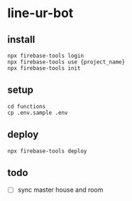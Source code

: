 # line-ur-bot

## install
```
npx firebase-tools login
npx firebase-tools use {project_name}
npx firebase-tools init
```

## setup
```
cd functions
cp .env.sample .env
```

## deploy
```
npx firebase-tools deploy
```

## todo
- [ ] sync master house and room
